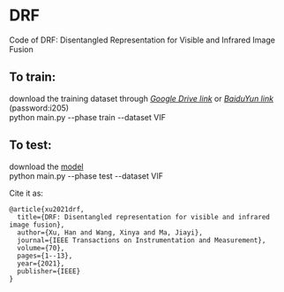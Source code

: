 # DRF
Code of DRF: Disentangled Representation for Visible and Infrared Image Fusion

## To train:
download the training dataset through [*Google Drive link*](https://drive.google.com/drive/folders/1ne85zkcmkdBfLppTQGO_XcF3x6_vIe3z?usp=sharing) or [*BaiduYun link*](https://pan.baidu.com/s/1IooSMDDgz8-SeMG7rj--2w) (password:i205)<br>
python main.py --phase train --dataset VIF

## To test:
download the [model](https://drive.google.com/drive/folders/1iWnQwrNvariIkzRDEc-wWygTgeT3mv9F?usp=sharing)<br>
python main.py --phase test --dataset VIF

Cite it as:
```
@article{xu2021drf,
  title={DRF: Disentangled representation for visible and infrared image fusion},
  author={Xu, Han and Wang, Xinya and Ma, Jiayi},
  journal={IEEE Transactions on Instrumentation and Measurement},
  volume={70},
  pages={1--13},
  year={2021},
  publisher={IEEE}
}
```
